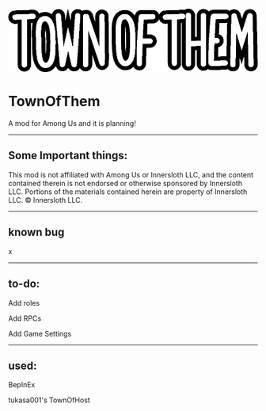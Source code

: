 ![ModLogo](Resources/totLogo.png)

# TownOfThem
A mod for Among Us and it is planning!

----------------------------

## Some Important things:

This mod is not affiliated with Among Us or Innersloth LLC, and the content contained therein is not endorsed or otherwise sponsored by Innersloth LLC. Portions of the materials contained herein are property of Innersloth LLC. © Innersloth LLC.

----------------------------

## known bug

x

----------------------------

## to-do:

Add roles

Add RPCs

Add Game Settings


----------------------------

## used:

BepInEx

tukasa001's TownOfHost
